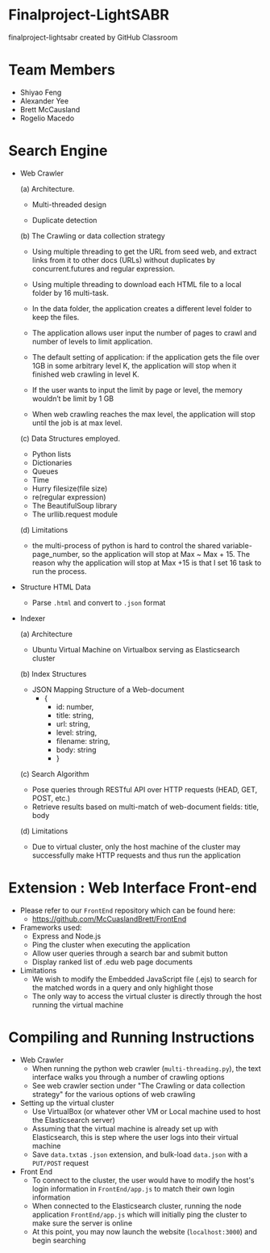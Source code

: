 # Finalproject-LightSABR
finalproject-lightsabr created by GitHub Classroom

# Team Members
- Shiyao Feng 
- Alexander Yee
- Brett McCausland
- Rogelio Macedo 

# Search Engine

- Web Crawler

    (a) Architecture.
    
    - Multi-threaded design
    
    - Duplicate detection
        
    (b) The Crawling or data collection strategy
    
    - Using multiple threading to get the URL from seed web, and extract links from it to other docs (URLs) without duplicates by        concurrent.futures and regular expression.
    
    - Using multiple threading to download each HTML file to a local folder by 16 multi-task.
    
    - In the data folder, the application creates a different level folder to keep the files.
    
    - The application allows user input the number of pages to crawl and number of levels to limit application.
    
    - The default setting of application: if the application gets the file over 1GB in some arbitrary level K, the application will stop when it finished web crawling in level K.
    
    - If the user wants to input the limit by page or level, the memory wouldn’t be limit by 1 GB
    
    - When web crawling reaches the max level, the application will stop until the job is at max level.

        
    (c) Data Structures employed.
    
    - Python lists
    - Dictionaries
    - Queues
    - Time
    - Hurry filesize(file size)
    - re(regular expression)
    - The BeautifulSoup library
    - The urllib.request module
    
    (d) Limitations
    - the multi-process of python is hard to control the shared variable-page_number, so the application will stop at Max ~ Max + 15. The reason why the application will stop at Max +15 is that I set 16 task to run the process.  
        
- Structure HTML Data
    - Parse `.html` and convert to `.json` format

- Indexer
    
    (a) Architecture
    - Ubuntu Virtual Machine on Virtualbox serving as Elasticsearch cluster
  
    (b) Index Structures
    - JSON Mapping Structure of a Web-document
        - {
           - id: number,
           - title: string,
           - url: string,
           - level: string,
           - filename: string,
           - body: string
           - }

    (c) Search Algorithm
    - Pose queries through RESTful API over HTTP requests (HEAD, GET, POST, etc.)
    - Retrieve results based on multi-match of web-document fields: title, body

    (d) Limitations
    - Due to virtual cluster, only the host machine of the cluster may successfully make HTTP requests and thus run the application

# Extension : Web Interface Front-end
  - Please refer to our `FrontEnd` repository which can be found here:
      - https://github.com/McCuaslandBrett/FrontEnd
  - Frameworks used: 
    - Express and Node.js
    - Ping the cluster when executing the application
    - Allow user queries through a search bar and submit button
    - Display ranked list of .edu web page documents
  - Limitations
    - We wish to modify the Embedded JavaScript file (.ejs) to search for the matched words in a query and only highlight those
    - The only way to access the virtual cluster is directly through the host running the virtual machine
   
# Compiling and Running Instructions
- Web Crawler
    - When running the python web crawler (`multi-threading.py`), the text interface walks you through a number of crawling options
    - See web crawler section under "The Crawling or data collection strategy" for the various options of web crawling
- Setting up the virtual cluster
    - Use VirtualBox (or whatever other VM or Local machine used to host the Elasticsearch server)
    - Assuming that the virtual machine is already set up with Elasticsearch, this is step where the user logs into their virtual machine
    - Save `data.txt`as `.json` extension, and bulk-load `data.json` with a `PUT/POST` request
- Front End
    - To connect to the cluster, the user would have to modify the host's login information in `FrontEnd/app.js` to match their own login information
    - When connected to the Elasticsearch cluster, running the node application `FrontEnd/app.js` which will initially ping the cluster to make sure the server is online
    - At this point, you may now launch the website (`localhost:3000`) and begin searching 
